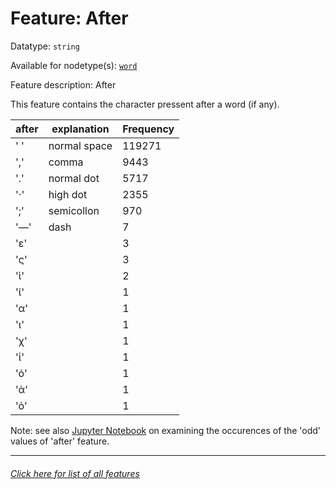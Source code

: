 # Feature: After

Datatype: `string`

Available for nodetype(s): [`word`](wordnodefeatures.md#readme)

Feature description: After

This feature contains the character pressent after a word (if any).

after | explanation | Frequency
---  | --- | ---
' ' | normal space | 119271
',' | comma | 9443
'.' | normal dot | 5717
'·' | high dot | 2355
';' | semicollon | 970
'—' | dash | 7
'ε' | | 3
'ς' | | 3
'ὶ' | | 2
'ί' | | 1
'α' | | 1
'ι' | | 1
'χ' | | 1
'ἱ' | | 1
'ὁ' | | 1
'ὰ' | | 1
'ὸ' | | 1

Note: see also [Jupyter Notebook](https://github.com/tonyjurg/Nestle1904LFT/blob/main/resources/identifying_odd_afters.ipynb) on examining the occurences of the 'odd' values of 'after' feature. 

---
###### [Click here for list of all features](home.md#readme)
